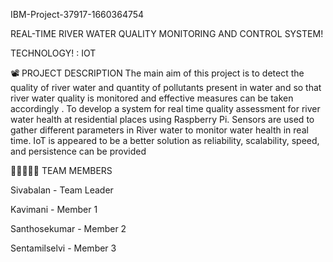 IBM-Project-37917-1660364754

REAL-TIME RIVER WATER QUALITY MONITORING AND CONTROL SYSTEM!

TECHNOLOGY! : IOT

📽️ PROJECT DESCRIPTION
The main aim of this project is to detect the quality of river water and quantity of pollutants present in water and so that river water quality is monitored and effective measures can be taken accordingly . To develop a system for real time quality assessment for river water health at residential places using Raspberry Pi. Sensors are used to gather different parameters in River water to monitor water health in real time. IoT is appeared to be a better solution as reliability, scalability, speed, and persistence can be provided

👨🏿‍🤝‍👨🏻 TEAM MEMBERS

Sivabalan - Team Leader

Kavimani - Member 1

Santhosekumar - Member 2

Sentamilselvi - Member 3
